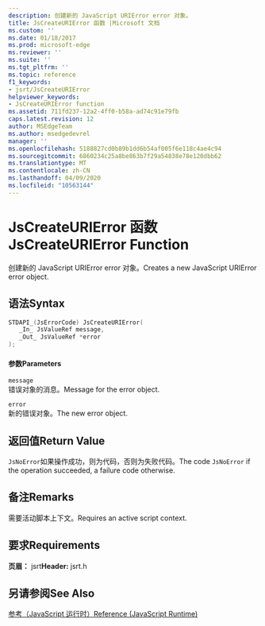 ```yaml
---
description: 创建新的 JavaScript URIError error 对象。
title: JsCreateURIError 函数 |Microsoft 文档
ms.custom: ''
ms.date: 01/18/2017
ms.prod: microsoft-edge
ms.reviewer: ''
ms.suite: ''
ms.tgt_pltfrm: ''
ms.topic: reference
f1_keywords:
- jsrt/JsCreateURIError
helpviewer_keywords:
- JsCreateURIError function
ms.assetid: 711fd237-12a2-4ff0-b58a-ad74c91e79fb
caps.latest.revision: 12
author: MSEdgeTeam
ms.author: msedgedevrel
manager: ''
ms.openlocfilehash: 5188827cd0b89b1dd6b54af005f6e118c4ae4c94
ms.sourcegitcommit: 6860234c25a8be863b7f29a54838e78e120dbb62
ms.translationtype: MT
ms.contentlocale: zh-CN
ms.lasthandoff: 04/09/2020
ms.locfileid: "10563144"
---
```

# <span data-ttu-id="ba6ad-103">JsCreateURIError 函数</span><span class="sxs-lookup"><span data-stu-id="ba6ad-103">JsCreateURIError Function</span></span>
<span data-ttu-id="ba6ad-104">创建新的 JavaScript URIError error 对象。</span><span class="sxs-lookup"><span data-stu-id="ba6ad-104">Creates a new JavaScript URIError error object.</span></span>  
  
## <span data-ttu-id="ba6ad-105">语法</span><span class="sxs-lookup"><span data-stu-id="ba6ad-105">Syntax</span></span>  
  
```cpp  
STDAPI_(JsErrorCode) JsCreateURIError(  
   _In_ JsValueRef message,  
   _Out_ JsValueRef *error  
);  
```  
  
#### <span data-ttu-id="ba6ad-106">参数</span><span class="sxs-lookup"><span data-stu-id="ba6ad-106">Parameters</span></span>  
 `message`  
 <span data-ttu-id="ba6ad-107">错误对象的消息。</span><span class="sxs-lookup"><span data-stu-id="ba6ad-107">Message for the error object.</span></span>  
  
 `error`  
 <span data-ttu-id="ba6ad-108">新的错误对象。</span><span class="sxs-lookup"><span data-stu-id="ba6ad-108">The new error object.</span></span>  
  
## <span data-ttu-id="ba6ad-109">返回值</span><span class="sxs-lookup"><span data-stu-id="ba6ad-109">Return Value</span></span>  
 <span data-ttu-id="ba6ad-110">`JsNoError`如果操作成功，则为代码，否则为失败代码。</span><span class="sxs-lookup"><span data-stu-id="ba6ad-110">The code `JsNoError` if the operation succeeded, a failure code otherwise.</span></span>  
  
## <span data-ttu-id="ba6ad-111">备注</span><span class="sxs-lookup"><span data-stu-id="ba6ad-111">Remarks</span></span>  
 <span data-ttu-id="ba6ad-112">需要活动脚本上下文。</span><span class="sxs-lookup"><span data-stu-id="ba6ad-112">Requires an active script context.</span></span>  
  
## <span data-ttu-id="ba6ad-113">要求</span><span class="sxs-lookup"><span data-stu-id="ba6ad-113">Requirements</span></span>  
 <span data-ttu-id="ba6ad-114">**页眉：** jsrt</span><span class="sxs-lookup"><span data-stu-id="ba6ad-114">**Header:** jsrt.h</span></span>  
  
## <span data-ttu-id="ba6ad-115">另请参阅</span><span class="sxs-lookup"><span data-stu-id="ba6ad-115">See Also</span></span>  
 [<span data-ttu-id="ba6ad-116">参考（JavaScript 运行时）</span><span class="sxs-lookup"><span data-stu-id="ba6ad-116">Reference (JavaScript Runtime)</span></span>](../chakra-hosting/reference-javascript-runtime.md)